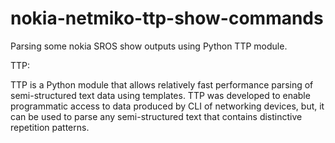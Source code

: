 # nokia-netmiko-ttp-show-commands

Parsing some nokia SROS show outputs using Python TTP module.

TTP: 

TTP is a Python module that allows relatively fast performance parsing of semi-structured text data using templates. TTP was developed to enable programmatic access to data produced by CLI of networking devices, but, it can be used to parse any semi-structured text that contains distinctive repetition patterns.

